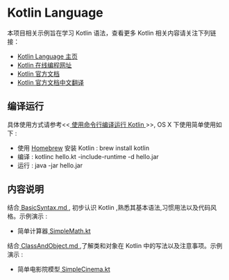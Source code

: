 # Kotlin Language

本项目相关示例旨在学习 Kotlin 语法，查看更多 Kotlin 相关内容请关注下列链接：

* [Kotlin Language 主页](http://kotlinlang.org/)
* [Kotlin 在线编程网址]( https://try.kotlinlang.org/#/Examples/Hello,%20world!/Simplest%20version/Simplest%20version.kt)
* [Kotlin 官方文档](http://kotlinlang.org/docs/reference/)
* [Kotlin 官方文档中文翻译](https://huanglizhuo.gitbooks.io/kotlin-in-chinese/content/Basics/Basic-Types.html)

## 编译运行
具体使用方式请参考<<[ 使用命令行编译运行 Kotlin ](http://blog.csdn.net/liangjiu2009/article/details/72518558)>>, OS X 下使用简单使用如下 :
- 使用 [Homebrew](https://brew.sh/) 安装 Kotlin : brew install kotlin
- 编译 : kotlinc hello.kt -include-runtime -d hello.jar
- 运行 : java -jar hello.jar

## 内容说明

结合[ BasicSyntax.md ](/BasicSyntax/BasicSyntax.md), 初步认识 Kotlin ,熟悉其基本语法,习惯用法以及代码风格。示例演示 :

- 简单计算器[ SimpleMath.kt ](/BasicSyntax/SimpleMath.kt)

结合[ ClassAndObject.md ](/ClassAndObject/ClassAndObject.md),了解类和对象在 Kotlin 中的写法以及注意事项。示例演示 :

- 简单电影院模型[ SimpleCinema.kt ](/ClassAndObject/SimpleCinema.kt)
